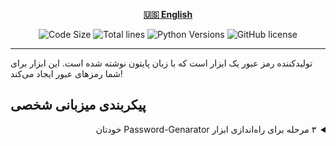 <div align="center">

[**🇺🇸 English**](../../README.md)

</div>

<p align="center">
    <img src="https://img.shields.io/github/languages/code-size/robonamari/Password-Genarator?style=flat" alt="Code Size">
    <img src="https://tokei.rs/b1/github/robonamari/Password-Genarator?style=flat" alt="Total lines">
    <img src="https://img.shields.io/badge/python-%5E3.9-blue" alt="Python Versions">
    <img src="https://img.shields.io/github/license/robonamari/Password-Genarator" alt="GitHub license">
</p>

---

<p dir="rtl">

تولیدکننده رمز عبور یک ابزار است که با زبان پایتون نوشته شده است. این ابزار برای شما رمزهای عبور ایجاد می‌کند!

## پیکربندی میزبانی شخصی

<details>
<summary dir="rtl">۳ مرحله برای راه‌اندازی ابزار Password-Genarator خودتان</summary>

### ۱. کلون کردن مخزن

```bash
git clone https://github.com/robonamari/Password-Genarator
```

### **۲. نصب پایتون**

پایتون را نصب کنید. نیازی به وابستگی‌های اضافی نیست.

### **۳. اجرای اسکریپت**

```bash
python main.py
```

### تمام!

اسکریپت شما به‌طور کامل پیکربندی شده و آماده اجرا است!

</details></p>
